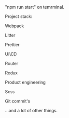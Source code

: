 "npm run start" on temrminal.

Project stack:

Webpack

Litter

Prettier

Ui\CD

Router

Redux

Product engineering

Scss

Git commit's

...and a lot of other things.

